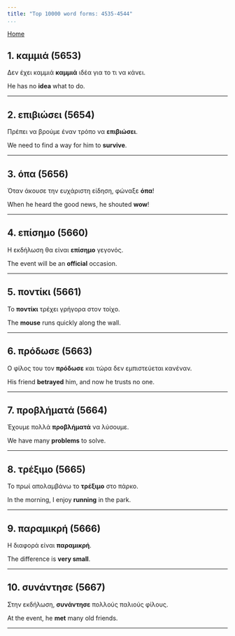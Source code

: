 ```yaml
---
title: "Top 10000 word forms: 4535-4544"
...
```


[Home](./) 

## 1. καμμιά (5653)

Δεν έχει καμμιά **καμμιά** ιδέα για το τι να κάνει.

He has no **idea** what to do.

---

## 2. επιβιώσει (5654)

Πρέπει να βρούμε έναν τρόπο να **επιβιώσει**.

We need to find a way for him to **survive**.

---

## 3. όπα (5656)

Όταν άκουσε την ευχάριστη είδηση, φώναξε **όπα**!  

When he heard the good news, he shouted **wow**!

---

## 4. επίσημο (5660)

Η εκδήλωση θα είναι **επίσημο** γεγονός.

The event will be an **official** occasion.

---

## 5. ποντίκι (5661)

Το **ποντίκι** τρέχει γρήγορα στον τοίχο.  

The **mouse** runs quickly along the wall.

---

## 6. πρόδωσε (5663)

Ο φίλος του τον **πρόδωσε** και τώρα δεν εμπιστεύεται κανέναν.  

His friend **betrayed** him, and now he trusts no one.

---

## 7. προβλήματά (5664)

Έχουμε πολλά **προβλήματά** να λύσουμε.

We have many **problems** to solve.

---

## 8. τρέξιμο (5665)

Το πρωί απολαμβάνω το **τρέξιμο** στο πάρκο.  

In the morning, I enjoy **running** in the park.

---

## 9. παραμικρή (5666)

Η διαφορά είναι **παραμικρή**.

The difference is **very small**.

---

## 10. συνάντησε (5667)

Στην εκδήλωση, **συνάντησε** πολλούς παλιούς φίλους.

At the event, he **met** many old friends.

---

